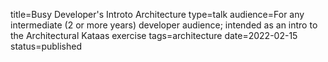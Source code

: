 title=Busy Developer's Introto Architecture
type=talk
audience=For any intermediate (2 or more years) developer audience; intended as an intro to the Architectural Kataas exercise
tags=architecture
date=2022-02-15
status=published
~~~~~~

